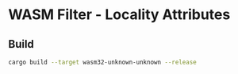 # WASM Filter - Locality Attributes

## Build

``` sh
cargo build --target wasm32-unknown-unknown --release
```

## 
